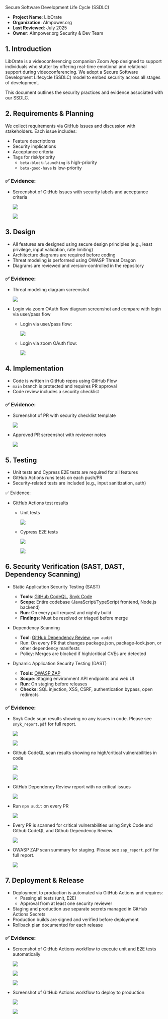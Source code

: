 Secure Software Development Life Cycle (SSDLC)

- **Project Name**: LibOrate
- **Organization**: AImpower.org
- **Last Reviewed**: July 2025
- **Owner**: AImpower.org Security & Dev Team

## 1. Introduction

LibOrate is a videoconferencing companion Zoom App designed to support individuals who stutter by offering real-time emotional and relational support during videoconferencing. We adopt a Secure Software Development Lifecycle (SSDLC) model to embed security across all stages of development.

This document outlines the security practices and evidence associated with our SSDLC.

## 2. Requirements & Planning

We collect requirements via GitHub Issues and discussion with stakeholders. Each issue includes:

- Feature descriptions
- Security implications
- Acceptance criteria
- Tags for risk/priority
  - `beta-block-launching` is high-priority
  - `beta-good-have` is low-priority

### ✅ Evidence:

- Screenshot of GitHub Issues with security labels and acceptance criteria

  ![](images/SSDLC_01.png)

  ![](images/SSDLC_02.png)

## 3. Design

- All features are designed using secure design principles (e.g., least privilege, input validation, rate limiting)
- Architecture diagrams are required before coding
- Threat modeling is performed using OWASP Threat Dragon
- Diagrams are reviewed and version-controlled in the repository

### ✅ Evidence:

- Threat modeling diagram screenshot

  ![](images/SSDLC_03.png)

- Login via zoom OAuth flow diagram screenshot and compare with login via user/pass flow

  - Login via user/pass flow:

    ![](images/SSDLC_04.png)

  - Login via zoom OAuth flow:

    ![](images/SSDLC_05.png)

## 4. Implementation

- Code is written in GitHub repos using GitHub Flow
- `main` branch is protected and requires PR approval
- Code review includes a security checklist

### ✅ Evidence:

- Screenshot of PR with security checklist template

  ![](images/SSDLC_06.png)

- Approved PR screenshot with reviewer notes

  ![](images/SSDLC_07.png)

## 5. Testing

- Unit tests and Cypress E2E tests are required for all features
- GitHub Actions runs tests on each push/PR
- Security-related tests are included (e.g., input sanitization, auth)

✅ Evidence:

- GitHub Actions test results

  - Unit tests

    ![](images/SSDLC_08.png)

  - Cypress E2E tests

    ![](images/SSDLC_09.png)

    ![](images/SSDLC_10.png)

## 6. Security Verification (SAST, DAST, Dependency Scanning)

- Static Application Security Testing (SAST)

  - **Tools**: [GitHub CodeQL](https://codeql.github.com), [Snyk Code](https://snyk.io/)
  - **Scope**: Entire codebase (JavaScript/TypeScript frontend, Node.js backend)
  - **Run**: On every pull request and nightly build
  - **Findings**: Must be resolved or triaged before merge

- Dependency Scanning

  - **Tool**: [GitHub Dependency Review](https://github.com/actions/dependency-review-action), `npm audit`
  - Run: On every PR that changes package.json, package-lock.json, or other dependency manifests
  - Policy: Merges are blocked if high/critical CVEs are detected

- Dynamic Application Security Testing (DAST)

  - **Tools**: [OWASP ZAP](https://owasp.org/www-project-zap/)
  - **Scope**: Staging environment API endpoints and web UI
  - **Run**: On staging before releases
  - **Checks**: SQL injection, XSS, CSRF, authentication bypass, open redirects

### ✅ Evidence:

- Snyk Code scan results showing no any issues in code. Please see `snyk_report.pdf` for full report.

  ![](images/SSDLC_11.jpeg)

  ![](images/SSDLC_12.jpeg)

- Github CodeQL scan results showing no high/critical vulnerabilities in code

  ![](images/SSDLC_13.png)

  ![](images/SSDLC_14.png)

- GitHub Dependency Review report with no critical issues

  ![](images/SSDLC_15.png)

- Run `npm audit` on every PR

  ![](images/SSDLC_16.png)

- Every PR is scanned for critical vulnerabilities using Snyk Code and Github CodeQL and Github Dependency Review.

  ![](images/SSDLC_17.png)

- OWASP ZAP scan summary for staging. Please see `zap_report.pdf` for full report.

  ![](images/SSDLC_18.jpeg)

## 7. Deployment & Release

- Deployment to production is automated via GitHub Actions and requires:
  - Passing all tests (unit, E2E)
  - Approval from at least one security reviewer
- Staging and production use separate secrets managed in GitHub Actions Secrets
- Production builds are signed and verified before deployment
- Rollback plan documented for each release

### ✅ Evidence:

- Screenshot of GitHub Actions workflow to execute unit and E2E tests automatically

  ![](images/SSDLC_19.png)

  ![](images/SSDLC_20.png)

  ![](images/SSDLC_21.png)

- Screenshot of GitHub Actions workflow to deploy to production

  ![](images/SSDLC_22.png)

  ![](images/SSDLC_23.png)
